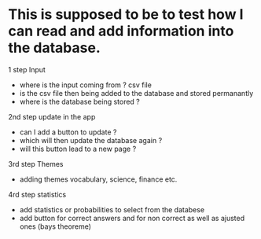 # This is supposed to be to test how I can read and add information into the database. 

1 step Input 
- where is the input coming from ? csv file 
- is the csv file then being added to the database and stored permanantly 
- where is the database being stored ?

2nd step update in the app 
- can I add a button to update ?
- which will then update the database again ?
- will this button lead to a new page ?

3rd step Themes 
- adding themes vocabulary, science, finance etc. 

4rd step statistics
- add statistics or probabilities to select from the databese
- add button for correct answers and for non correct as well as ajusted ones (bays theoreme)